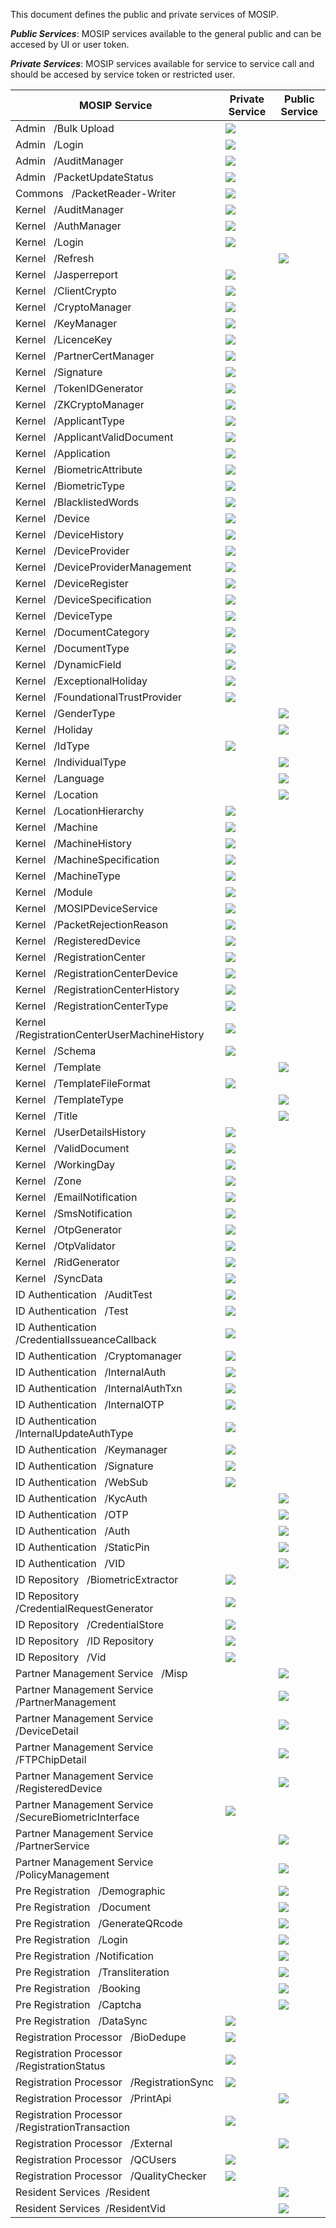 This document defines the public and private services of MOSIP.

**_Public_ _Services_**: MOSIP services available to the general public and can be accesed by UI or user token.

**_Private_ _Services_**: MOSIP services available for service to service call and should be accesed by service token or restricted user.

MOSIP Service | Private Service | Public Service
--------------|-----------------|----------------
Admin   /Bulk Upload | ![](_images/tick.png) |  
Admin   /Login | ![](_images/tick.png) |  
Admin   /AuditManager | ![](_images/tick.png) |  
Admin   /PacketUpdateStatus | ![](_images/tick.png) |  
Commons   /PacketReader-Writer | ![](_images/tick.png) |  
Kernel   /AuditManager | ![](_images/tick.png) |  
Kernel   /AuthManager | ![](_images/tick.png) |  
Kernel   /Login | ![](_images/tick.png) |  
Kernel   /Refresh |   | ![](_images/tick.png)
Kernel   /Jasperreport | ![](_images/tick.png) |  
Kernel   /ClientCrypto | ![](_images/tick.png) |  
Kernel   /CryptoManager | ![](_images/tick.png) |  
Kernel   /KeyManager | ![](_images/tick.png) |  
Kernel   /LicenceKey | ![](_images/tick.png) |  
Kernel   /PartnerCertManager | ![](_images/tick.png) |  
Kernel   /Signature | ![](_images/tick.png) |  
Kernel   /TokenIDGenerator | ![](_images/tick.png) |  
Kernel   /ZKCryptoManager | ![](_images/tick.png) |  
Kernel   /ApplicantType | ![](_images/tick.png) |  
Kernel   /ApplicantValidDocument | ![](_images/tick.png) |  
Kernel   /Application | ![](_images/tick.png) |  
Kernel   /BiometricAttribute | ![](_images/tick.png) |  
Kernel   /BiometricType | ![](_images/tick.png) |  
Kernel   /BlacklistedWords | ![](_images/tick.png) |  
Kernel   /Device | ![](_images/tick.png) |  
Kernel   /DeviceHistory | ![](_images/tick.png) |  
Kernel   /DeviceProvider | ![](_images/tick.png) |  
Kernel   /DeviceProviderManagement | ![](_images/tick.png) |  
Kernel   /DeviceRegister | ![](_images/tick.png) |  
Kernel   /DeviceSpecification | ![](_images/tick.png) |  
Kernel   /DeviceType | ![](_images/tick.png) |  
Kernel   /DocumentCategory | ![](_images/tick.png) |  
Kernel   /DocumentType | ![](_images/tick.png) |  
Kernel   /DynamicField | ![](_images/tick.png) |  
Kernel   /ExceptionalHoliday | ![](_images/tick.png) |  
Kernel   /FoundationalTrustProvider | ![](_images/tick.png) |  
Kernel   /GenderType |   | ![](_images/tick.png)
Kernel   /Holiday |   | ![](_images/tick.png)
Kernel   /IdType | ![](_images/tick.png) |  
Kernel   /IndividualType |   | ![](_images/tick.png)
Kernel   /Language |   | ![](_images/tick.png)
Kernel   /Location |   | ![](_images/tick.png)
Kernel   /LocationHierarchy | ![](_images/tick.png) |  
Kernel   /Machine | ![](_images/tick.png) |  
Kernel   /MachineHistory | ![](_images/tick.png) |  
Kernel   /MachineSpecification | ![](_images/tick.png) |  
Kernel   /MachineType | ![](_images/tick.png) |  
Kernel   /Module | ![](_images/tick.png) |  
Kernel   /MOSIPDeviceService | ![](_images/tick.png) |  
Kernel   /PacketRejectionReason | ![](_images/tick.png) |  
Kernel   /RegisteredDevice | ![](_images/tick.png) |  
Kernel   /RegistrationCenter | ![](_images/tick.png) |  
Kernel   /RegistrationCenterDevice | ![](_images/tick.png) |  
Kernel   /RegistrationCenterHistory | ![](_images/tick.png) |  
Kernel   /RegistrationCenterType | ![](_images/tick.png) |  
Kernel   /RegistrationCenterUserMachineHistory | ![](_images/tick.png) |  
Kernel   /Schema | ![](_images/tick.png) |  
Kernel   /Template |   | ![](_images/tick.png)
Kernel   /TemplateFileFormat | ![](_images/tick.png) |  
Kernel   /TemplateType |   | ![](_images/tick.png)
Kernel   /Title |   | ![](_images/tick.png)
Kernel   /UserDetailsHistory | ![](_images/tick.png) |  
Kernel   /ValidDocument | ![](_images/tick.png) |  
Kernel   /WorkingDay | ![](_images/tick.png) |  
Kernel   /Zone | ![](_images/tick.png) |  
Kernel   /EmailNotification | ![](_images/tick.png) |  
Kernel   /SmsNotification | ![](_images/tick.png) |  
Kernel   /OtpGenerator | ![](_images/tick.png) |  
Kernel   /OtpValidator | ![](_images/tick.png) |  
Kernel   /RidGenerator | ![](_images/tick.png) |  
Kernel   /SyncData | ![](_images/tick.png) |  
ID Authentication   /AuditTest | ![](_images/tick.png) |  
ID Authentication   /Test | ![](_images/tick.png) |  
ID Authentication   /CredentialIssueanceCallback | ![](_images/tick.png) |  
ID Authentication   /Cryptomanager | ![](_images/tick.png) |  
ID Authentication   /InternalAuth | ![](_images/tick.png) |  
ID Authentication   /InternalAuthTxn | ![](_images/tick.png) |  
ID Authentication   /InternalOTP | ![](_images/tick.png) |  
ID Authentication   /InternalUpdateAuthType | ![](_images/tick.png) |  
ID Authentication   /Keymanager | ![](_images/tick.png) |  
ID Authentication   /Signature | ![](_images/tick.png) |  
ID Authentication   /WebSub | ![](_images/tick.png) |  
ID Authentication   /KycAuth |   | ![](_images/tick.png)
ID Authentication   /OTP |   | ![](_images/tick.png)
ID Authentication   /Auth |   | ![](_images/tick.png)
ID Authentication   /StaticPin |   | ![](_images/tick.png)
ID Authentication   /VID |   | ![](_images/tick.png)
ID Repository   /BiometricExtractor | ![](_images/tick.png) |  
ID Repository   /CredentialRequestGenerator | ![](_images/tick.png) |  
ID Repository   /CredentialStore | ![](_images/tick.png) |  
ID Repository   /ID Repository | ![](_images/tick.png) |  
ID Repository   /Vid | ![](_images/tick.png) |  
Partner Management Service   /Misp |   | ![](_images/tick.png)
Partner Management Service   /PartnerManagement |   | ![](_images/tick.png)
Partner Management Service   /DeviceDetail |   | ![](_images/tick.png)
Partner Management Service   /FTPChipDetail |   | ![](_images/tick.png)
Partner Management Service   /RegisteredDevice |   | ![](_images/tick.png)
Partner Management Service   /SecureBiometricInterface | ![](_images/tick.png) |  
Partner Management Service   /PartnerService |   | ![](_images/tick.png)
Partner Management Service   /PolicyManagement |   | ![](_images/tick.png)
Pre Registration   /Demographic |   | ![](_images/tick.png)
Pre Registration   /Document |   | ![](_images/tick.png)
Pre Registration   /GenerateQRcode |   | ![](_images/tick.png)
Pre Registration   /Login |   | ![](_images/tick.png)
Pre Registration  /Notification |   | ![](_images/tick.png)
Pre Registration   /Transliteration |   | ![](_images/tick.png)
Pre Registration   /Booking |   | ![](_images/tick.png)
Pre Registration   /Captcha |   | ![](_images/tick.png)
Pre Registration   /DataSync | ![](_images/tick.png) |  
Registration Processor   /BioDedupe | ![](_images/tick.png) |  
Registration Processor   /RegistrationStatus | ![](_images/tick.png) |  
Registration Processor   /RegistrationSync | ![](_images/tick.png) |  
Registration Processor   /PrintApi |   | ![](_images/tick.png)
Registration Processor   /RegistrationTransaction | ![](_images/tick.png) |  
Registration Processor   /External |   | ![](_images/tick.png)
Registration Processor   /QCUsers | ![](_images/tick.png) |  
Registration Processor   /QualityChecker | ![](_images/tick.png) |  
Resident Services  /Resident |   | ![](_images/tick.png)
Resident Services  /ResidentVid |   | ![](_images/tick.png)
